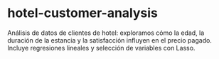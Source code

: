 # hotel-customer-analysis
Análisis de datos de clientes de hotel: exploramos cómo la edad, la duración de la estancia y la satisfacción influyen en el precio pagado. Incluye regresiones lineales y selección de variables con Lasso.
